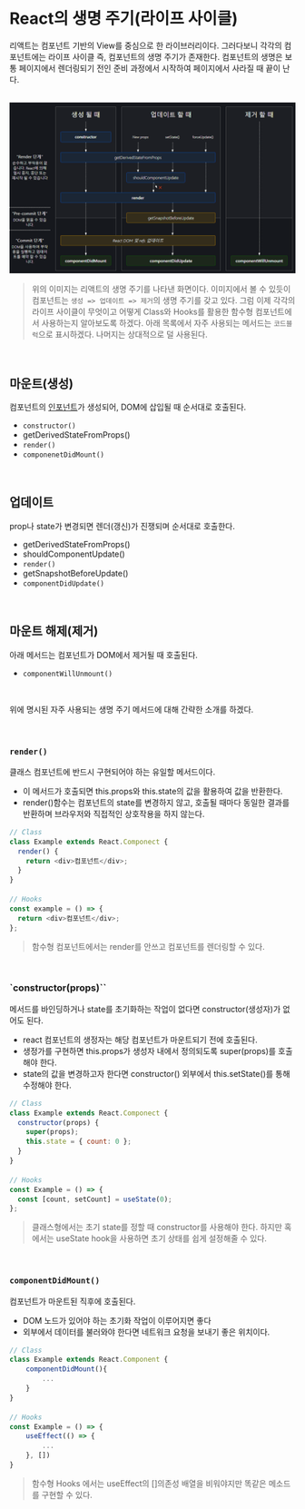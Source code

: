 # React의 생명 주기(라이프 사이클)

리액트는 컴포넌트 기반의 View를 중심으로 한 라이브러리이다. 그러다보니 각각의 컴포넌트에는 라이프 사이클 즉, 컴포넌트의 생명 주기가 존재한다. 컴포넌트의 생명은 보통 페이지에서 렌더링되기 전인 준비 과정에서 시작하여 페이지에서 사라질 때 끝이 난다.

<br>

<img src="/img/react-lifecycle.png" width="600px">

> 위의 이미지는 리액트의 생명 주기를 나타낸 화면이다.
> 이미지에서 볼 수 있듯이 컴포넌트는 `생성 => 업데이트 => 제거`의 생명 주기를 갖고 있다.
> 그럼 이제 각각의 라이프 사이클이 무엇이고 어떻게 Class와 Hooks를 활용한 함수형 컴포넌트에서 사용하는지 알아보도록 하겠다.
> 아래 목록에서 자주 사용되는 메서드는 `코드블럭`으로 표시하겠다. 나머지는 상대적으로 덜 사용된다.

<br>

## 마운트(생성)

컴포넌트의 [인포넌트]()가 생성되어, DOM에 삽입될 때 순서대로 호출된다.

- `constructor()`
- getDerivedStateFromProps()
- `render()`
- `componenetDidMount()`

<br>

## 업데이트

prop나 state가 변경되면 렌더(갱신)가 진쟁되며 순서대로 호출한다.

- getDerivedStateFromProps()
- shouldComponentUpdate()
- `render()`
- getSnapshotBeforeUpdate()
- `componentDidUpdate()`

<br>

## 마운트 해제(제거)

아래 메서드는 컴포넌트가 DOM에서 제거될 때 호출된다.

- `componentWillUnmount()`

<br>

위에 명시된 자주 사용되는 생명 주기 메서드에 대해 간략한 소개를 하겠다.

<br>

### `render()`

클래스 컴포넌트에 반드시 구현되어야 하는 유일할 메서드이다.

- 이 메서드가 호출되면 this.props와 this.state의 값을 활용하여 값을 반환한다.
- render()함수는 컴포넌트의 state를 변경하지 않고, 호출될 때마다 동일한 결과를 반환하며 브라우저와 직접적인 상호작용을 하지 않는다.

```js
// Class
class Example extends React.Componect {
  render() {
    return <div>컴포넌트</div>;
  }
}

// Hooks
const example = () => {
  return <div>컴포넌트</div>;
};
```

> 함수형 컴포넌트에서는 render를 안쓰고 컴포넌트를 렌더링할 수 있다.

<br>

### `constructor(props)``

메서드를 바인딩하거나 state를 초기화하는 작업이 없다면 constructor(생성자)가 없어도 된다.

- react 컴포넌트의 생정자는 해당 컴포넌트가 마운트되기 전에 호출된다.
- 생정가를 구현하면 this.props가 생성자 내에서 정의되도록 super(props)를 호출해야 한다.
- state의 값을 변경하고자 한다면 constructor() 외부에서 this.setState()를 통해 수정해야 한다.

```js
// Class
class Example extends React.Componect {
  constructor(props) {
    super(props);
    this.state = { count: 0 };
  }
}

// Hooks
const Example = () => {
  const [count, setCount] = useState(0);
};
```

> 클래스형에서는 초기 state를 정할 때 constructor를 사용해야 한다. 하지만 혹에서는 useState hook을 사용하면 초기 상태를 쉽게 설정해줄 수 있다.

<br>

### `componentDidMount()`

컴포넌트가 마운트된 직후에 호출된다.

- DOM 노드가 있어야 하는 초기화 작업이 이루어지면 좋다
- 외부에서 데이터를 불러와야 한다면 네트워크 요청을 보내기 좋은 위치이다.

```js
// Class
class Example extends React.Component {
    componentDidMount(){
        ...
    }
}

// Hooks
const Example = () => {
    useEffect(() => {
        ...
    }, [])
}
```

> 함수형 Hooks 에서는 useEffect의 []의존성 배열을 비워야지만 똑같은 메소드를 구현할 수 있다.
